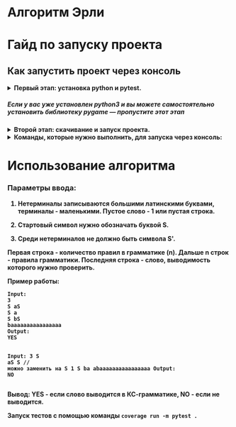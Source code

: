 <h1 id="earley-algorithm">Алгоритм Эрли</h1>
</blockquote>
<h1 id="-arncpp">Гайд по запуску проекта</h1>
<h2 id="-pycharm">Как запустить проект через консоль</h2>
<details>
<summary><strong>Первый этап: установка python и pytest.
<h5 id="-python3-pygame-"><em>Если у вас уже установлен python3 и вы можете самостоятельно установить библиотеку pygame — пропустите этот этап</em></h5></summary>
<p><strong>1. Скачайте python3 с официального <a href="https://www.python.org/downloads/">сайта</a> и установите его.</strong>
<strong>2. Во время установки <em>обязательно</em> поставьте галочку &quot;Add Python 3.x to PATH&quot;.</strong>
<img src="https://python-scripts.com/wp-content/uploads/2018/06/win-install-dialog.40e3ded144b0.png" alt="add path screenshot"></p>
<p><strong>3. Когда установка закончится запустите консоль нажать комбинацию Win + R.
<p><strong>4. Установите pytest, если хотите посмотреть покрытие тестами.
</details>

<details><summary>Второй этап: скачивание и запуск проекта.</summary>
<p><strong>1. Скачайте проект с github любым удобным для вас способом.</strong></p>
<p><strong>2. В консоли перейдите в папку. 
<p><strong>3. Запустите проект.
</details>



<details><summary>Команды, которые нужно выполнить, для запуска через консоль:</summary>
<p><code>git clone https://github.com/arncpp/earley-algorithm.git</code></p>
<p><code>pip install pytest</code></p>
<p><code>cd</code></p>
<p><code>python main.py</code></p></details>
</details>
<h1 id="-">Использование алгоритма</h1>
<h3 id="-">Параметры ввода:</h3>
<ol>
<li><p>Нетерминалы записываются большими латинскими буквами, терминалы - маленькими. Пустое слово - 1 или пустая строка.</p>
</li>
<li><p>Стартовый символ нужно обозначать буквой S.</p>
</li>
<li><p>Среди нетерминалов не должно быть символа S&#39;.</p>
</li>
</ol>
<p><strong>Первая строка - количество правил в грамматике (n). Дальше n строк - правила грамматики. Последняя строка - слово, выводимость которого нужно проверить.</strong></p>
<p>Пример работы:</p>
<pre><code><span class="hljs-keyword">Input</span>:
3
S <span class="hljs-keyword">aS</span>
S a
S <span class="hljs-keyword">bS</span>
baaaaaaaaaaaaaaaa
Output:
YES

<span class="hljs-keyword">Input</span>:
3
S <span class="hljs-keyword">aS</span>
S     <span class="hljs-comment">// можно заменить на S 1</span>
S ba
abaaaaaaaaaaaaaaaa
Output:
<span class="hljs-keyword">NO</span>
</code></pre><p>Вывод:
YES - если слово выводится в КС-грамматике, NO - если не выводится.</p>
<p><strong>Запуск тестов с помощью команды <code>coverage run -m pytest .</code></strong></p>

